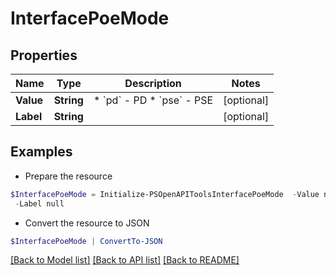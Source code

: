 # InterfacePoeMode
## Properties

Name | Type | Description | Notes
------------ | ------------- | ------------- | -------------
**Value** | **String** | * &#x60;pd&#x60; - PD * &#x60;pse&#x60; - PSE | [optional] 
**Label** | **String** |  | [optional] 

## Examples

- Prepare the resource
```powershell
$InterfacePoeMode = Initialize-PSOpenAPIToolsInterfacePoeMode  -Value null `
 -Label null
```

- Convert the resource to JSON
```powershell
$InterfacePoeMode | ConvertTo-JSON
```

[[Back to Model list]](../README.md#documentation-for-models) [[Back to API list]](../README.md#documentation-for-api-endpoints) [[Back to README]](../README.md)


